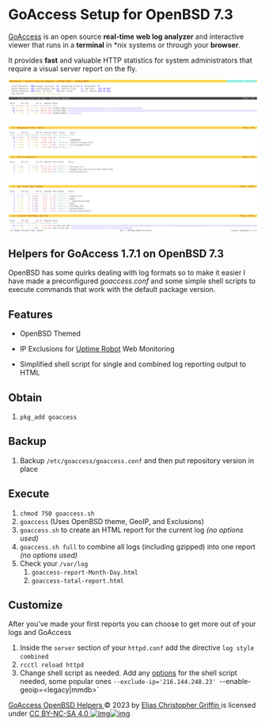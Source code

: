 # GoAccess Setup for OpenBSD 7.3

[GoAccess](https://goaccess.io/) is an open source **real-time** **web log analyzer** and interactive viewer that runs in a **terminal** in *nix systems or through your **browser**.

It provides **fast** and valuable HTTP statistics for system administrators that require a visual server report on the fly.

![](images/GoAccessOpenBSDtheme.png)



## Helpers for GoAccess 1.7.1 on OpenBSD 7.3

OpenBSD has some quirks dealing with log formats so to make it easier I have made a preconfigured *goaccess.conf* and some simple shell scripts to execute commands that work with the default package version.



## Features

* OpenBSD Themed

* IP Exclusions for [Uptime Robot](https://uptimerobot.com/?rid=d8e3c5122ea836) Web Monitoring 

* Simplified shell script for single and combined log reporting output to HTML

  

## Obtain

1. `pkg_add goaccess`



## Backup

1. Backup `/etc/goaccess/goaccess.conf` and then put repository version in place



## Execute

1. `chmod 750 goaccess.sh`
2. `goaccess` (Uses OpenBSD theme, GeoIP, and Exclusions)
3. `goaccess.sh` to create an HTML report for the current log *(no options used)*
4. `goaccess.sh full` to combine all logs (including gzipped) into one report *(no options used)*
5. Check your `/var/log`
    1. `goaccess-report-Month-Day.html`
    2. `goaccess-total-report.html`



## Customize

After you've made your first reports you can choose to get more out of your logs and GoAccess

1.  Inside the `server` section of your `httpd.conf` add the directive `log style combined`
2. `rcctl reload httpd`
3. Change shell script as needed. Add any [options](https://goaccess.io/man#options) for the shell script needed, some popular ones
    `--exclude-ip='216.144.248.23'
	`--enable-geoip=<legacy|mmdb>`
	



[GoAccess OpenBSD Helpers ](https://bitbucket.org/quadhelion-engineering/goaccess-openbsd)© 2023 by [Elias Christopher Griffin ](https://www.eliasgriffin.com/)is licensed under [CC BY-NC-SA 4.0 ![img](https://chooser-beta.creativecommons.org/img/cc-logo.f0ab4ebe.svg)![img](https://chooser-beta.creativecommons.org/img/cc-by.21b728bb.svg)](http://creativecommons.org/licenses/by-nc-sa/4.0/?ref=chooser-v1)
